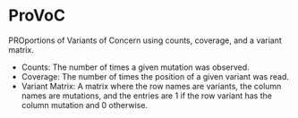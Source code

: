 # ProVoC

PROportions of Variants of Concern using counts, coverage, and a variant matrix.

- Counts: The number of times a given mutation was observed.
- Coverage: The number of times the position of a given variant was read.
- Variant Matrix: A matrix where the row names are variants, the column names are mutations, and the entries are 1 if the row variant has the column mutation and 0 otherwise.


